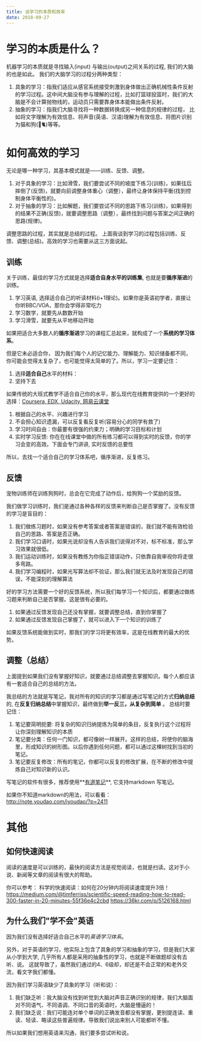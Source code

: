 ```yaml
---
title: 谈学习的本质和效率
date: 2018-09-27
---
```

# 学习的本质是什么？
机器学习的本质就是寻找输入(input) 与输出(output)之间关系的过程, 我们的大脑的也是如此。 我们的大脑学习的过程分两种类型：
1. 具象的学习：指我们适应从感官系统接受刺激到身体做出正确机械性条件反射的学习过程。这中间大脑没有参与理解的过程，比如打篮球投篮时，我们的大脑是不会计算抛物线的，运动员只需要靠身体本能做出条件反射。
2. 抽象的学习：指我们大脑寻找将一种数据转换成另一种信息的规律的过程， 比如将文字理解为有效信息、将声音(英语、汉语)理解为有效信息、将图片识别为猫和狗(🐶🐈)等等。

# 如何高效的学习
无论是哪一种学习，其基本模式就是——训练、反馈、调整。
1. 对于具象的学习：比如滑雪，我们要尝试不同的坡度下练习(训练)，如果往后摔倒了(反馈)，就要向前调整身体重心（调整），最终让身体保持平衡(找到控制身体平衡性的)。
2. 对于抽象的学习：比如解题，我们要尝试不同的思路下练习(训练)，如果得到的结果不正确(反馈)，就要调整思路（调整），最终找到问题与答案之间正确的思路(规律)。

调整思路的过程，其实就是总结的过程。 上面我谈到学习的过程包括训练、反馈、调整(总结)。高效的学习也需要从这三方面说起。

## 训练
关于训练，最佳的学习方式就是选择**适合自身水平的训练集**, 也就是要**循序渐进**的训练。
1. 学习英语, 选择适合自己的听读材料(i+1理论)。如果你是英语初学者，直接让你听BBC/VOA，那你会学得非常吃力
2. 学习数学，就要先从数数开始
3. 学习滑雪，就要先从平地移动开始

如果把适合大多数人的**循序渐进**学习的课程汇总起来，就构成了一个**系统的学习体系**。

但是它未必适合你， 因为我们每个人的记忆能力、理解能力、知识储备都不同，你可能会觉得太复杂了，也可能觉得太简单的了。所以，学习一定要记住：
1. 选择**适合自己**水平的材料：
2. 坚持下去

如果传统的大班式教学不适合自己你的水平，那么现代在线教育提供的一个更好的选择：[Coursera, EDX, Udacity, 网易云课堂](https://www.zhihu.com/question/19933005/answer/83791683)
1. 根据自己的水平、兴趣进行学习
2. 不会担心知识遗漏，可以反复看反复听(容易分心的同学有救了)
3. 学习时间自由：你最要有很强的约束力；明确的学习目标和计划
4. 实时学习反馈: 你在在线课堂中做的所有练习都可以得到实时的反馈，你的学习会变的高效。下面会专门讲讲, 实时反馈的总要性

所以，去找一个适合自己的学习体系吧，循序渐进，反复练习。

## 反馈
宠物训练师在训练狗狗时，总会在它完成了动作后，给狗狗一个奖励的反馈。

我们做学习训练时，我们是通过各种各样的反馈来判断自己是否掌握了。没有反馈的学习是盲目的：
1. 我们做练习题时，如果没有参考答案或者答案是错误的，我们就不能有效检验自己的思路、答案是否正确。
2. 我们学习口语时，如果光说却没有人告诉我们说得对不对，标不标准，那么学习效果就很低。
3. 我们运动训练时，如果没有教练为你指正错误动作，只依靠自我审视你将走很多弯路。
4. 我们学习编程时，如果光写算法却不验证，那么我们就无法及时发现自己的错误，不能深刻的理解算法

好的学习方法需要一个好的反馈系统，所以我们每学习一个知识后，都要通过做练习题来判断自己是否掌握。这是很有必要的。
1. 如果通过反馈发现自己还没有掌握，就要调整总结，直到你掌握了
1. 如果通过反馈发现自己掌握了，就可以进入下一个知识的训练了

如果反馈系统能做到实时，那我们的学习将更有效率，这是在线教育的最大的优势。

## 调整（总结）
上面提到如果我们没有掌握好知识，就要通过总结调整去掌握知识。每个人都应该有一套适合自己的总结的方法。

我总结的方法就是写笔记，我对所有的知识的学习都是通过写笔记的方式**归纳总结**的, 在**反复归纳总结**中掌握知识，最终做到**举一反三，从复杂到简单** 。
总结时要记住：
1. 笔记要简明扼要: 将复杂的知识归纳提炼为简单的条目，反复执行这个过程将让你深刻理解知识的本质
2. 笔记要分类：任何一门知识，都可像树一样展开。这样的总结，将使你的脑海里，形成知识的树形图。以后你遇到任何问题，都可以通过这棵树找到当初的笔记。
3. 笔记要反复修改：所有的笔记，你都可以反复的修改扩展，在不断的修改中提炼自己对知识新的认识。

写笔记的软件有很多，推荐使用**[有道笔记](http://note.youdao.com)**, 它支持markdown 写笔记。

如果你不知道markdown的用法，可以看看：http://note.youdao.com/iyoudao/?p=2411

# 其他

## 如何快速阅读
阅读的速度是可以训练的，最快的阅读方法是视觉阅读，也就是扫读。这对于小说、新闻等文章的阅读有很大的帮助。

你可以参考： 科学的快速阅读：如何在20分钟内将阅读速度提升3倍！
https://medium.com/@timferriss/scientific-speed-reading-how-to-read-300-faster-in-20-minutes-55f36e4c2cbd
https://36kr.com/p/5126168.html

## 为什么我们"学不会"英语
因为我们没有选择好适合自己水平的*英语学习体系*。

另外，对于英语的学习，他实际上包含了具象的学习和抽象的学习，但是我们大家从小学到大学, 几乎所有人都是采用的抽象性的学习，也就是不断做题却没有去听、说。
这就导致了，虽然我们通过的4、6级却，却还是不会正常的和老外交流，看文字我们都懂。

因为我们学习英语缺少了具象的学习（听和说）：
1. 我们缺乏听：我大脑没有找到听觉到大脑对声音正确识别的规律，我们大脑面对不同语气、不同语调、不同口音的英语时，大脑是懵逼的！
2. 我们缺乏说：我们可能连对单个单词的正确发音都没有掌握，更别提连读、重读、轻读、略读这些普遍规律。导致我们说出来别人可能都听不懂。

所以如果我们想用英语来沟通，我们要多尝试听和说。